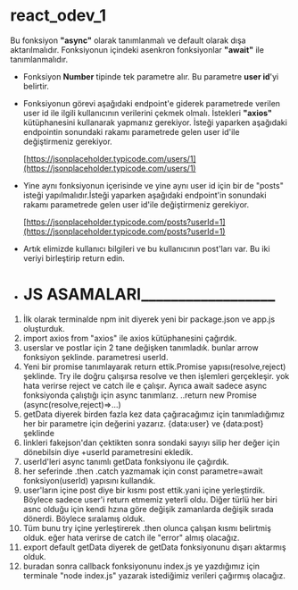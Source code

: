 # react_odev_1
 Bu fonksiyon **"async"** olarak tanımlanmalı ve default olarak dışa aktarılmalıdır. Fonksiyonun içindeki asenkron fonksiyonlar **"await"** ile tanımlanmalıdır.
-  Fonksiyon **Number** tipinde tek parametre alır. Bu parametre **user id**'yi belirtir.
-  Fonksiyonun görevi aşağıdaki endpoint'e giderek parametrede verilen user id ile ilgili kullanıcının verilerini çekmek olmalı. İstekleri **"axios"** kütüphanesini kullanarak yapmanız gerekiyor. İsteği yaparken aşağıdaki endpointin sonundaki rakamı parametrede gelen user id'ile değiştirmeniz gerekiyor.

	 [https://jsonplaceholder.typicode.com/users/1](https://jsonplaceholder.typicode.com/users/1)

-  Yine aynı fonksiyonun içerisinde ve yine aynı user id için bir de "posts" isteği yapılmalıdır.İsteği yaparken aşağıdaki endpoint'in sonundaki rakamı parametrede gelen user id'ile değiştirmeniz gerekiyor.

	[https://jsonplaceholder.typicode.com/posts?userId=1](https://jsonplaceholder.typicode.com/posts?userId=1)

-  Artık elimizde kullanıcı bilgileri ve bu kullanıcının post'ları var. Bu iki veriyi birleştirip return edin. 
- # JS ASAMALARI__________________
1. İlk olarak terminalde npm init diyerek yeni bir package.json ve app.js oluşturduk.
2. import axios from "axios" ile axios kütüphanesini çağırdık.
3. userslar ve postlar için 2 tane değişken tanımladık. bunlar arrow fonksiyon şeklinde. parametresi userId.
4. Yeni bir promise tanımlayarak return ettik.Promise yapısı(resolve,reject) şeklinde. Try ile doğru çalışırsa resolve ve then işlemleri gerçekleşir. yok hata verirse reject ve catch ile e çalışır. Ayrıca await sadece async fonksiyonda çalıştığı için async tanımlarız. ..return new Promise (async(resolve,reject)=>...)
5. getData diyerek birden fazla kez data çağıracağımız için tanımladığımız her bir parametre için değerini yazarız. {data:user} ve {data:post} şeklinde
6. linkleri fakejson'dan çektikten sonra sondaki sayıyı silip her değer için dönebilsin diye +userId parametresini ekledik.
7. userId'leri async tanımlı getData fonksiyonu ile çağırdık.
8. her seferinde .then .catch yazmamak için const parametre=await fonksiyon(userId) yapısını kullandık.
9. user'ların içine post diye bir kısmı post ettik.yani içine yerleştirdik. Böylece sadece user'i return etmemiz yeterli oldu. Diğer türlü her biri asnc olduğu için kendi hzına göre değişik zamanlarda değişik sırada dönerdi. Böylece sıralamış olduk.
10. Tüm bunu try içine yerleştirerek .then olunca çalışan kısmı belirtmiş olduk. eğer hata verirse de catch ile "error" almış olacağız. 
11. export default getData diyerek de getData fonksiyonunu dışarı aktarmış olduk.
12. buradan sonra callback fonksiyonunu index.js ye yazdığımız için terminale "node index.js" yazarak istediğimiz verileri çağırmış olacağız.
